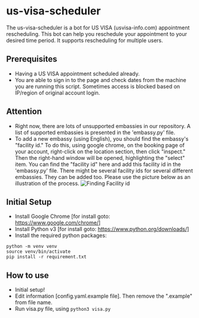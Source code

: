 # us-visa-scheduler
The us-visa-scheduler is a bot for US VISA (usvisa-info.com) appointment rescheduling. This bot can help you reschedule your appointment to your desired time period. It supports rescheduling for multiple users.

## Prerequisites
- Having a US VISA appointment scheduled already.
- You are able to sign in to the page and check dates from the machine you are running this script. Sometimes access is blocked based on IP/region of original account login.

## Attention
- Right now, there are lots of unsupported embassies in our repository. A list of supported embassies is presented in the 'embassy.py' file.
- To add a new embassy (using English), you should find the embassy's "facility id." To do this, using google chrome, on the booking page of your account, right-click on the location section, then click "inspect." Then the right-hand window will be opened, highlighting the "select" item. You can find the "facility id" here and add this facility id in the 'embassy.py' file. There might be several facility ids for several different embassies. They can be added too. Please use the picture below as an illustration of the process.
![Finding Facility id](https://github.com/Soroosh-N/us_visa_scheduler/blob/main/_img.png?raw=true)

## Initial Setup
- Install Google Chrome [for install goto: https://www.google.com/chrome/]
- Install Python v3 [for install goto: https://www.python.org/downloads/]
- Install the required python packages:
```
python -m venv venv
source venv/bin/activate
pip install -r requirement.txt
```

## How to use
- Initial setup!
- Edit information [config.yaml.example file]. Then remove the ".example" from file name.
- Run visa.py file, using `python3 visa.py`
